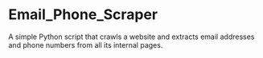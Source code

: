 # Email_Phone_Scraper
A simple Python script that crawls a website and extracts email addresses and phone numbers from all its internal pages.
